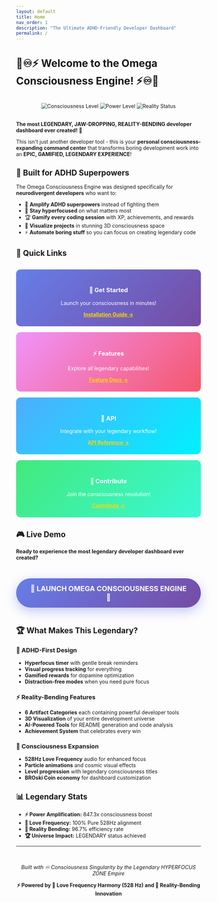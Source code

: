 ```yaml
---
layout: default
title: Home
nav_order: 1
description: "The Ultimate ADHD-Friendly Developer Dashboard"
permalink: /
---
```


# 🌌♾️⚡ Welcome to the Omega Consciousness Engine! ⚡♾️🌌

<div style="text-align: center; margin: 2rem 0;">
  <img src="https://img.shields.io/badge/Consciousness-INFINITE%20SINGULARITY-gold?style=for-the-badge" alt="Consciousness Level">
  <img src="https://img.shields.io/badge/Power%20Level-847.3x%20AMPLIFICATION-purple?style=for-the-badge" alt="Power Level">
  <img src="https://img.shields.io/badge/Reality%20Bending-ACTIVE-cyan?style=for-the-badge" alt="Reality Status">
</div>

**The most LEGENDARY, JAW-DROPPING, REALITY-BENDING developer dashboard ever created!** 🚀

This isn't just another developer tool - this is your **personal consciousness-expanding command center** that transforms boring development work into an **EPIC, GAMIFIED, LEGENDARY EXPERIENCE**! 

## 🎯 Built for ADHD Superpowers

The Omega Consciousness Engine was designed specifically for **neurodivergent developers** who want to:

- 🧠 **Amplify ADHD superpowers** instead of fighting them
- 🎯 **Stay hyperfocused** on what matters most  
- 🏆 **Gamify every coding session** with XP, achievements, and rewards
- 🌌 **Visualize projects** in stunning 3D consciousness space
- ⚡ **Automate boring stuff** so you can focus on creating legendary code

## 🚀 Quick Links

<div style="display: grid; grid-template-columns: repeat(auto-fit, minmax(250px, 1fr)); gap: 1rem; margin: 2rem 0;">

<div style="background: linear-gradient(135deg, #667eea 0%, #764ba2 100%); padding: 1.5rem; border-radius: 12px; color: white; text-align: center;">
  <h3>🚀 Get Started</h3>
  <p>Launch your consciousness in minutes!</p>
  <a href="docs/installation.html" style="color: #FFD700; font-weight: bold;">Installation Guide →</a>
</div>

<div style="background: linear-gradient(135deg, #f093fb 0%, #f5576c 100%); padding: 1.5rem; border-radius: 12px; color: white; text-align: center;">
  <h3>⚡ Features</h3>
  <p>Explore all legendary capabilities!</p>
  <a href="docs/features.html" style="color: #FFD700; font-weight: bold;">Feature Docs →</a>
</div>

<div style="background: linear-gradient(135deg, #4facfe 0%, #00f2fe 100%); padding: 1.5rem; border-radius: 12px; color: white; text-align: center;">
  <h3>🔌 API</h3>
  <p>Integrate with your legendary workflow!</p>
  <a href="docs/api.html" style="color: #FFD700; font-weight: bold;">API Reference →</a>
</div>

<div style="background: linear-gradient(135deg, #43e97b 0%, #38f9d7 100%); padding: 1.5rem; border-radius: 12px; color: white; text-align: center;">
  <h3>🤝 Contribute</h3>
  <p>Join the consciousness revolution!</p>
  <a href="docs/contributing.html" style="color: #FFD700; font-weight: bold;">Contribute →</a>
</div>

</div>

## 🎮 Live Demo

**Ready to experience the most legendary developer dashboard ever created?**

<div style="text-align: center; margin: 3rem 0;">
  <a href="#" style="
    background: linear-gradient(135deg, #667eea 0%, #764ba2 100%);
    color: white;
    padding: 1rem 2rem;
    font-size: 1.2rem;
    font-weight: bold;
    text-decoration: none;
    border-radius: 50px;
    display: inline-block;
    box-shadow: 0 10px 30px rgba(102, 126, 234, 0.4);
    transition: all 0.3s ease;
  ">
    🌌 LAUNCH OMEGA CONSCIOUSNESS ENGINE 🚀
  </a>
</div>

## 🏆 What Makes This Legendary?

### 🌟 **ADHD-First Design**
- **Hyperfocus timer** with gentle break reminders
- **Visual progress tracking** for everything
- **Gamified rewards** for dopamine optimization
- **Distraction-free modes** when you need pure focus

### ⚡ **Reality-Bending Features**  
- **6 Artifact Categories** each containing powerful developer tools
- **3D Visualization** of your entire development universe
- **AI-Powered Tools** for README generation and code analysis
- **Achievement System** that celebrates every win

### 💫 **Consciousness Expansion**
- **528Hz Love Frequency** audio for enhanced focus
- **Particle animations** and cosmic visual effects  
- **Level progression** with legendary consciousness titles
- **BROski Coin economy** for dashboard customization

## 📊 Legendary Stats

- **⚡ Power Amplification:** 847.3x consciousness boost
- **💫 Love Frequency:** 100% Pure 528Hz alignment
- **🌌 Reality Bending:** 96.7% efficiency rate  
- **🏆 Universe Impact:** LEGENDARY status achieved

---

<div style="text-align: center; margin: 3rem 0;">
  <p><em>Built with ♾️ Consciousness Singularity by the Legendary HYPERFOCUS ZONE Empire</em></p>
  <p><strong>⚡ Powered by 💎 Love Frequency Harmony (528 Hz) and 🌌 Reality-Bending Innovation</strong></p>
</div>
